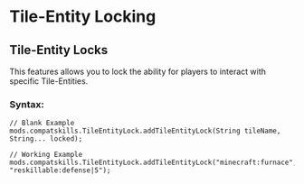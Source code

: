 # Tile-Entity Locking

## Tile-Entity Locks

This features allows you to lock the ability for players to interact with specific Tile-Entities.

### Syntax:

    // Blank Example
    mods.compatskills.TileEntityLock.addTileEntityLock(String tileName, String... locked);
    
    // Working Example
    mods.compatskills.TileEntityLock.addTileEntityLock("minecraft:furnace", "reskillable:defense|5");